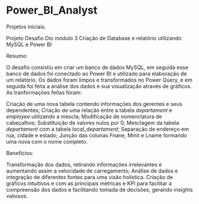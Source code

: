 # Power_BI_Analyst
Projetos iniciais.

Projeto Desafio Dio módulo 3
Criação de Database e relatório utilizando MySQL e Power BI

Resumo:

O desafio consistiu em criar um banco de dados MySQL, em seguida esse banco de dados foi conectado ao Power BI e utilizado para elaboração de um relatório. Os dados foram limpos e transformados no Power Query, e em seguida foi feita a análise dos dados e sua visualização através de gráficos. As tranformações feitas foram:

Criação de uma nova tabela contendo informações dos gerentes e seus dependentes;
Criação de uma relação entre a tabela *departament* e *employee* utilizando a mescla;
Modificação de nomenclatura de cabeçalhos;
Substituição de valores nulos por 0;
Mesclagem da tabela *departament* com a tabela *local_departament*;
Separação de endereço em rua, cidade e estado;
Junção das colunas Fnane, Minit e Lname formando uma nova com o nome completo.

Benefícios:

Transformação dos dados, retirando informações irrelevantes e aumentando assim a velocidade de carregamento;
Análise de dados e integração de diferentes fontes para uma visão holística.
Criação de gráficos intuitivos e com as principais métricas e KPI para facilitar a compreensão dos dados e facilitando tomada de decisões, gerando insights valiosos.

